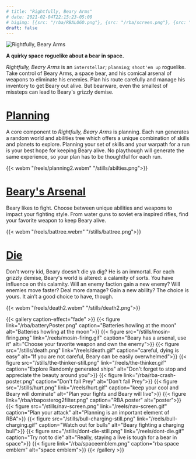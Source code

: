 ```yaml
---
# title: "Rightfully, Beary Arms"
# date: 2021-02-04T22:15:23-05:00
# bigimg: [{src: "/rba/RBALOGO.png"}, {src: "/rba/screen.png"}, {src: "/stills/the-thinker-still.png"}]
draft: false
---
```


![Rightfully, Beary Arms](/rba/logo4.png)

<!-- {{< youtube id="SA6elc10ygA" title="Playtesting hype video" >}} -->

**A quirky space roguelike about a bear in space.**

_Rightfully, Beary Arms_ is an `interstellar`; `planning`; `shoot'em up` roguelike. Take control of Beary Arms, a space bear, and his comical arsenal of weapons to eliminate  his enemies. Plan his route carefully and manage his inventory to get Beary out alive. But bearware, even the smallest of missteps can lead to Beary's grizzly demise.

# [Planning](#Planning)

A core component to _Rightfully, Beary Arms_ is planning. Each run generates a random world and abilities tree which offers a unique combination of skills and planets to explore. Planning your set of skills and your warpath for a run is your best hope for keeping Beary alive. No playthough will generate the same experience, so your plan has to be thoughtful for each run.

{{< webm "/reels/planning2.webm" "/stills/abilties.png">}}

# [Beary's Arsenal](#BearysArsenal)

Beary likes to fight. Choose between unique abilities and weapons to impact your fighting style. From water guns to soviet era inspired rifles, find your favorite weapon to keep Beary alive.

{{< webm "/reels/battree.webm" "/stills/battree.png">}}

# [Die](#Die)

Don't worry kid, Beary doesn't die ya dig? He is an immortal. For each grizzly demise, Beary's world is altered: a calamity of sorts. You have influence on this calamity. Will an enemy faction gain a new enemy? Will enemies move faster? Deal more damage? Gain a new ability? The choice is yours. It ain’t a good choice to have, though.

{{< webm "/reels/death2.webm" "/stills/death2.png">}}


{{< gallery caption-effect="fade" >}}
  {{< figure link="/rba/batteryPoster.png" caption="Batteries howling at the moon" alt="Batteries howling at the moon">}}
  {{< figure src="/stills/mosin-firing.png" link="/reels/mosin-firing.gif" caption="Beary has a arsenal, use it" alt="Choose your favorite weapon and own the enemy">}}
  {{< figure src="/stills/death.png" link="/reels/death.gif" caption="careful, dying is easy" alt="If you are not careful, Beary can be easily overwhelmed">}}
  {{< figure src="/stills/the-thinker-still.png" link="/reels/the-thinker.gif" caption="Explore Randomly generated ships" alt="Don't forget to stop and appreciate the beauty around you">}}
  {{< figure link="/rba/rba-crash-poster.png" caption="Don't fall Prey" alt="Don't fall Prey">}}
  {{< figure src="/stills/hurt.png" link="/reels/hurt.gif" caption="keep your cool and Beary will dominate" alt="Plan your fights and Beary will live">}}
  {{< figure link="/rba/rbaposterog2filter.png" caption="RBA poster" alt="poster">}}
  {{< figure src="/stills/nav-screen.png" link="/reels/nav-screen.gif" caption="Plan your attack" alt="Planning is an important element of RBA">}}
  {{< figure src="/stills/bull-charging-still.png" link="/reels/bull-charging.gif" caption="Watch out for bulls" alt="Beary fighting a charging bull">}}
  {{< figure src="/stills/dont-die-still.png" link="/reels/dont-die.gif" caption="Try not to die" alt="Really, staying a live is tough for a bear in space">}}
  {{< figure link="/rba/spaceemblem.png" caption="rba space emblem" alt="space emblem">}}
{{< /gallery >}}
